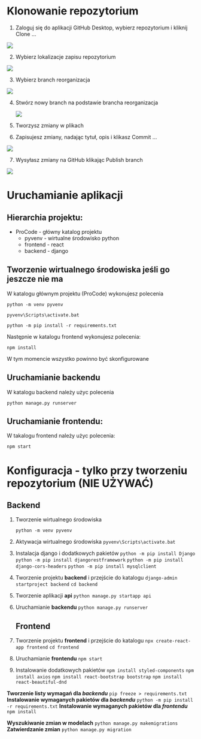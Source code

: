 # Klonowanie repozytorium
1. Zaloguj się do aplikacji GitHub Desktop, wybierz repozytorium i kliknij Clone ...

![](images/1.png)

2. Wybierz lokalizacje zapisu repozytorium

![](images/2.png)

3. Wybierz branch reorganizacja

![](images/3.png)

4. Stwórz nowy branch na podstawie brancha reorganizacja
   
   ![](images/4.png)

5. Tworzysz zmiany w plikach

6. Zapisujesz zmiany, nadając tytuł, opis i klikasz Commit ...

![](images/5.png)

7. Wysyłasz zmiany na GitHub klikając Publish branch

![](images/6.png)

# Uruchamianie aplikacji

## Hierarchia projektu:

- ProCode - główny katalog projektu
  - pyvenv - wirtualne środowisko python
  - frontend - react
  - backend - django

## Tworzenie wirtualnego środowiska jeśli go jeszcze nie ma

W katalogu głównym projektu (ProCode) wykonujesz polecenia

    python -m venv pyvenv

    pyvenv\Scripts\activate.bat

    python -m pip install -r requirements.txt

Następnie w katalogu frontend wykonujesz polecenia:

    npm install

W tym momencie wszystko powinno być skonfigurowane

## Uruchamianie backendu
W katalogu backend należy użyc polecenia

    python manage.py runserver

## Uruchamianie frontendu:
W takalogu frontend należy użyc polecenia:

    npm start











# Konfiguracja - tylko przy tworzeniu repozytorium (NIE UŻYWAĆ)

## Backend

1. Tworzenie wirtualnego środowiska

   ```python -m venv pyvenv```

2. Aktywacja wirtualnego środowiska
   ```pyvenv\Scripts\activate.bat```

3. Instalacja django i dodatkowych pakietów
   ```python -m pip install Django```
   ```python -m pip install djangorestframework```
   ```python -m pip install django-cors-headers```
   ```python -m pip install mysqlclient```

4. Tworzenie projektu **backend** i przejście do katalogu
   ```django-admin startproject backend```
   ```cd backend```

5. Tworzenie aplikacji **api**
   ```python manage.py startapp api```

6. Uruchamianie **backendu**
   ```python manage.py runserver```
   
   ## Frontend

7. Tworzenie projektu **frontend** i przejście do katalogu
   ```npx create-react-app frontend```
   ```cd frontend```

8. Uruchamianie **frontendu**
   ```npm start```

9. Instalowanie dodatkowych pakietów
   ```npm install styled-components```
   ```npm install axios```
   ```npm install react-bootstrap bootstrap```
   ```npm install react-beautiful-dnd```

**Tworzenie listy wymagań dla _backendu_**
    ```pip freeze > requirements.txt```
**Instalowanie wymaganych pakietów dla _backendu_**
    ```python -m pip install -r requirements.txt```
**Instalowanie wymaganych pakietów dla _frontendu_**
    ```npm install```

**Wyszukiwanie zmian w modelach**
    ```python manage.py makemigrations```
**Zatwierdzanie zmian**
    ```python manage.py migration```
